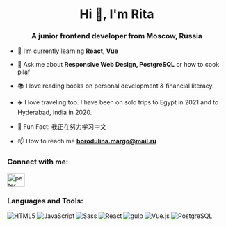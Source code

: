 <h1 align="center">Hi 👋, I'm Rita</h1>
<h3 align="center">A junior frontend developer from Moscow, Russia</h3>

- 🌱 I’m currently learning **React, Vue**

- 💬 Ask me about **Responsive Web Design, PostgreSQL** or how to cook pilaf 

- 📚 I love reading books on personal development & financial literacy. 

- ✈️ I love traveling too. I have been on solo trips to Egypt in 2021 and to Hyderabad, India in 2020.

- 🎉 Fun Fact: 我正在努力学习中文

- 📫 How to reach me **borodulina.margo@mail.ru**

### Connect with me:

<a href="https://www.linkedin.com/in/margarita-borodulina/" target="blank"><img align="center" src="https://raw.githubusercontent.com/rahuldkjain/github-profile-readme-generator/master/src/images/icons/Social/linked-in-alt.svg" alt="peter kimanzi" height="30" width="40" /></a>

### Languages and Tools:
![HTML5](https://img.shields.io/static/v1?style=for-the-badge&message=HTML5&color=E34F26&logo=HTML5&logoColor=FFFFFF&label=)
![JavaScript](https://img.shields.io/static/v1?style=for-the-badge&message=JavaScript&color=222222&logo=JavaScript&logoColor=F7DF1E&label=)
![Sass](https://img.shields.io/static/v1?style=for-the-badge&message=Sass&color=CC6699&logo=Sass&logoColor=FFFFFF&label=)
![React](https://img.shields.io/static/v1?style=for-the-badge&message=React&color=222222&logo=React&logoColor=61DAFB&label=)
![gulp](https://img.shields.io/static/v1?style=for-the-badge&message=gulp&color=CF4647&logo=gulp&logoColor=FFFFFF&label=)
![Vue.js](https://img.shields.io/static/v1?style=for-the-badge&message=Vue.js&color=222222&logo=Vue.js&logoColor=4FC08D&label=)
![PostgreSQL](https://img.shields.io/static/v1?style=for-the-badge&message=PostgreSQL&color=4169E1&logo=PostgreSQL&logoColor=FFFFFF&label=)

